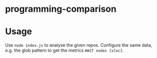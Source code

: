 # programming-comparison

# Usage

Use `node index.js` to analyse the given repos. Configure the same data, e.g. the glob pattern to get the metrics `#AST nodes [sloc]`.
